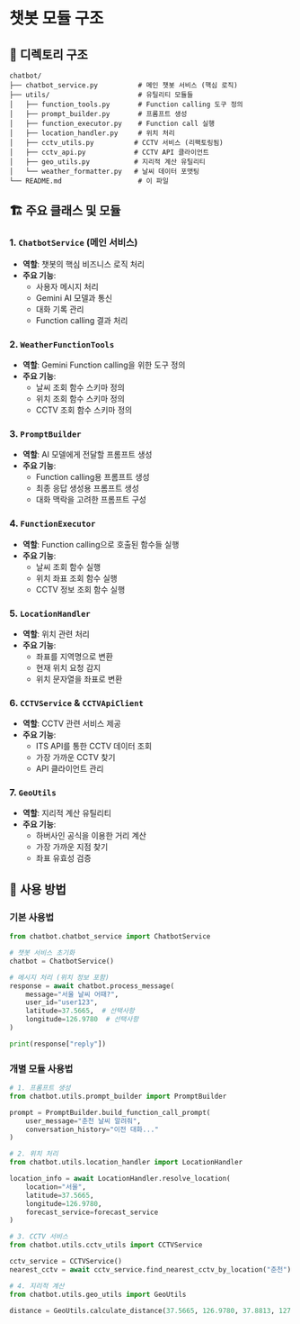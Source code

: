 # 챗봇 모듈 구조

## 📁 디렉토리 구조

```
chatbot/
├── chatbot_service.py          # 메인 챗봇 서비스 (핵심 로직)
├── utils/                      # 유틸리티 모듈들
│   ├── function_tools.py       # Function calling 도구 정의
│   ├── prompt_builder.py       # 프롬프트 생성
│   ├── function_executor.py    # Function call 실행
│   ├── location_handler.py     # 위치 처리
│   ├── cctv_utils.py          # CCTV 서비스 (리팩토링됨)
│   ├── cctv_api.py            # CCTV API 클라이언트
│   ├── geo_utils.py           # 지리적 계산 유틸리티
│   └── weather_formatter.py   # 날씨 데이터 포맷팅
└── README.md                   # 이 파일
```

## 🏗️ 주요 클래스 및 모듈

### 1. `ChatbotService` (메인 서비스)

- **역할**: 챗봇의 핵심 비즈니스 로직 처리
- **주요 기능**:
  - 사용자 메시지 처리
  - Gemini AI 모델과 통신
  - 대화 기록 관리
  - Function calling 결과 처리

### 2. `WeatherFunctionTools`

- **역할**: Gemini Function calling을 위한 도구 정의
- **주요 기능**:
  - 날씨 조회 함수 스키마 정의
  - 위치 조회 함수 스키마 정의
  - CCTV 조회 함수 스키마 정의

### 3. `PromptBuilder`

- **역할**: AI 모델에게 전달할 프롬프트 생성
- **주요 기능**:
  - Function calling용 프롬프트 생성
  - 최종 응답 생성용 프롬프트 생성
  - 대화 맥락을 고려한 프롬프트 구성

### 4. `FunctionExecutor`

- **역할**: Function calling으로 호출된 함수들 실행
- **주요 기능**:
  - 날씨 조회 함수 실행
  - 위치 좌표 조회 함수 실행
  - CCTV 정보 조회 함수 실행

### 5. `LocationHandler`

- **역할**: 위치 관련 처리
- **주요 기능**:
  - 좌표를 지역명으로 변환
  - 현재 위치 요청 감지
  - 위치 문자열을 좌표로 변환

### 6. `CCTVService` & `CCTVApiClient`

- **역할**: CCTV 관련 서비스 제공
- **주요 기능**:
  - ITS API를 통한 CCTV 데이터 조회
  - 가장 가까운 CCTV 찾기
  - API 클라이언트 관리

### 7. `GeoUtils`

- **역할**: 지리적 계산 유틸리티
- **주요 기능**:
  - 하버사인 공식을 이용한 거리 계산
  - 가장 가까운 지점 찾기
  - 좌표 유효성 검증

## 🚀 사용 방법

### 기본 사용법

```python
from chatbot.chatbot_service import ChatbotService

# 챗봇 서비스 초기화
chatbot = ChatbotService()

# 메시지 처리 (위치 정보 포함)
response = await chatbot.process_message(
    message="서울 날씨 어때?",
    user_id="user123",
    latitude=37.5665,  # 선택사항
    longitude=126.9780  # 선택사항
)

print(response["reply"])
```

### 개별 모듈 사용법

```python
# 1. 프롬프트 생성
from chatbot.utils.prompt_builder import PromptBuilder

prompt = PromptBuilder.build_function_call_prompt(
    user_message="춘천 날씨 알려줘",
    conversation_history="이전 대화..."
)

# 2. 위치 처리
from chatbot.utils.location_handler import LocationHandler

location_info = await LocationHandler.resolve_location(
    location="서울",
    latitude=37.5665,
    longitude=126.9780,
    forecast_service=forecast_service
)

# 3. CCTV 서비스
from chatbot.utils.cctv_utils import CCTVService

cctv_service = CCTVService()
nearest_cctv = await cctv_service.find_nearest_cctv_by_location("춘천")

# 4. 지리적 계산
from chatbot.utils.geo_utils import GeoUtils

distance = GeoUtils.calculate_distance(37.5665, 126.9780, 37.8813, 127.7298)
```
